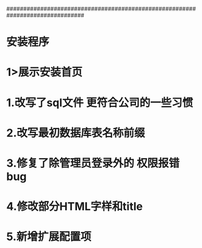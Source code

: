 ###############################################################################
# 安装程序
<!-- 第一步 -->
# 1>展示安装首页









# 1.改写了sql文件 更符合公司的一些习惯
# 2.改写最初数据库表名称前缀
# 3.修复了除管理员登录外的 权限报错bug
# 4.修改部分HTML字样和title
# 5.新增扩展配置项
<!-- # 6.js报错还未修改 -->


